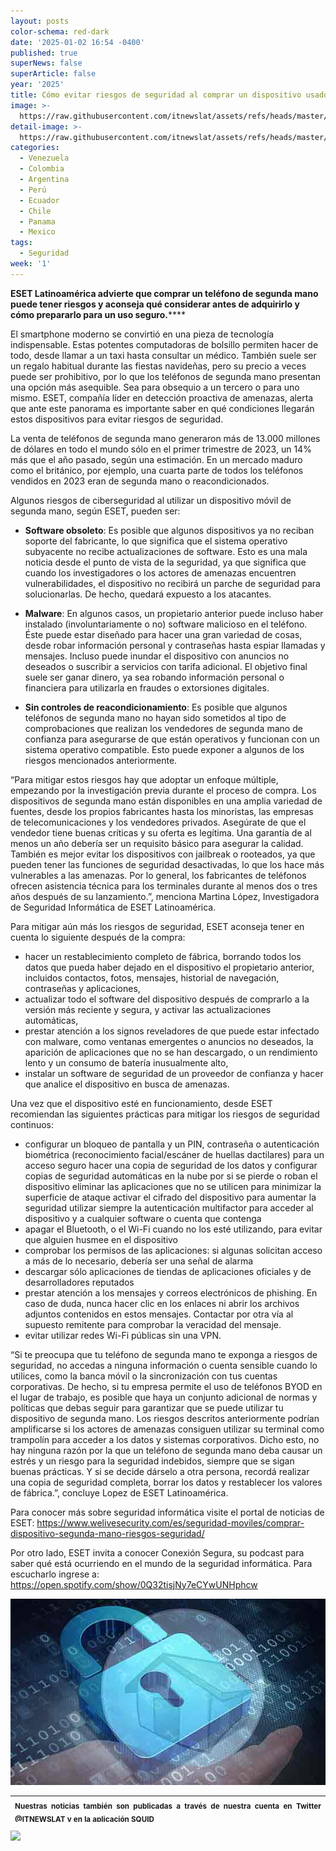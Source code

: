 ```yaml
---
layout: posts
color-schema: red-dark
date: '2025-01-02 16:54 -0400'
published: true
superNews: false
superArticle: false
year: '2025'
title: Cómo evitar riesgos de seguridad al comprar un dispositivo usado
image: >-
  https://raw.githubusercontent.com/itnewslat/assets/refs/heads/master/img/540x320/Seguridad-Hogar-p.jpg
detail-image: >-
  https://raw.githubusercontent.com/itnewslat/assets/refs/heads/master/img/1024x680/Seguridad-Hogar-g.jpg
categories:
  - Venezuela
  - Colombia
  - Argentina
  - Perú
  - Ecuador
  - Chile
  - Panama
  - Mexico
tags:
  - Seguridad
week: '1'
---
```

**ESET Latinoamérica advierte que comprar un teléfono de segunda mano puede tener riesgos y aconseja qué considerar antes de adquirirlo y cómo prepararlo para un uso seguro.******

El smartphone moderno se convirtió en una pieza de tecnología indispensable. Estas potentes computadoras de bolsillo permiten hacer de todo, desde llamar a un taxi hasta consultar un médico. También suele ser un regalo habitual durante las fiestas navideñas, pero su precio a veces puede ser prohibitivo, por lo que los teléfonos de segunda mano presentan una opción más asequible. Sea para obsequio a un tercero o para uno mismo. ESET, compañía líder en detección proactiva de amenazas, alerta que ante este panorama es importante saber en qué condiciones llegarán estos dispositivos para evitar riesgos de seguridad.
 
La venta de teléfonos de segunda mano generaron más de 13.000 millones de dólares en todo el mundo sólo en el primer trimestre de 2023, un 14% más que el año pasado, según una estimación. En un mercado maduro como el británico, por ejemplo, una cuarta parte de todos los teléfonos vendidos en 2023 eran de segunda mano o reacondicionados.
 
Algunos riesgos de ciberseguridad al utilizar un dispositivo móvil de segunda mano, según ESET, pueden ser:

- **Software obsoleto**: Es posible que algunos dispositivos ya no reciban soporte del fabricante, lo que significa que el sistema operativo subyacente no recibe actualizaciones de software. Esto es una mala noticia desde el punto de vista de la seguridad, ya que significa que cuando los investigadores o los actores de amenazas encuentren vulnerabilidades, el dispositivo no recibirá un parche de seguridad para solucionarlas. De hecho, quedará expuesto a los atacantes.
 
- **Malware**: En algunos casos, un propietario anterior puede incluso haber instalado (involuntariamente o no) software malicioso en el teléfono. Éste puede estar diseñado para hacer una gran variedad de cosas, desde robar información personal y contraseñas hasta espiar llamadas y mensajes. Incluso puede inundar el dispositivo con anuncios no deseados o suscribir a servicios con tarifa adicional. El objetivo final suele ser ganar dinero, ya sea robando información personal o financiera para utilizarla en fraudes o extorsiones digitales.
 
- **Sin controles de reacondicionamiento**: Es posible que algunos teléfonos de segunda mano no hayan sido sometidos al tipo de comprobaciones que realizan los vendedores de segunda mano de confianza para asegurarse de que están operativos y funcionan con un sistema operativo compatible. Esto puede exponer a algunos de los riesgos mencionados anteriormente.

“Para mitigar estos riesgos hay que adoptar un enfoque múltiple, empezando por la investigación previa durante el proceso de compra. Los dispositivos de segunda mano están disponibles en una amplia variedad de fuentes, desde los propios fabricantes hasta los minoristas, las empresas de telecomunicaciones y los vendedores privados. Asegúrate de que el vendedor tiene buenas críticas y su oferta es legítima. Una garantía de al menos un año debería ser un requisito básico para asegurar la calidad. También es mejor evitar los dispositivos con jailbreak o rooteados, ya que pueden tener las funciones de seguridad desactivadas, lo que los hace más vulnerables a las amenazas. Por lo general, los fabricantes de teléfonos ofrecen asistencia técnica para los terminales durante al menos dos o tres años después de su lanzamiento.”, menciona Martina López, Investigadora de Seguridad Informática de ESET Latinoamérica.
 
Para mitigar aún más los riesgos de seguridad, ESET aconseja tener en cuenta lo siguiente después de la compra:
- hacer un restablecimiento completo de fábrica, borrando todos los datos que pueda haber dejado en el dispositivo el propietario anterior, incluidos contactos, fotos, mensajes, historial de navegación, contraseñas y aplicaciones,
- actualizar todo el software del dispositivo después de comprarlo a la versión más reciente y segura, y activar las actualizaciones automáticas,
- prestar atención a los signos reveladores de que puede estar infectado con malware, como ventanas emergentes o anuncios no deseados, la aparición de aplicaciones que no se han descargado, o un rendimiento lento y un consumo de batería inusualmente alto,
- instalar un software de seguridad de un proveedor de confianza y hacer que analice el dispositivo en busca de amenazas.
 
Una vez que el dispositivo esté en funcionamiento, desde ESET recomiendan las siguientes prácticas para mitigar los riesgos de seguridad continuos:

- configurar un bloqueo de pantalla y un PIN, contraseña o autenticación biométrica (reconocimiento facial/escáner de huellas dactilares) para un acceso seguro hacer una copia de seguridad de los datos y configurar copias de seguridad automáticas en la nube por si se pierde o roban el dispositivo eliminar las aplicaciones que no se utilicen para minimizar la superficie de ataque activar el cifrado del dispositivo para aumentar la seguridad utilizar siempre la autenticación multifactor para acceder al dispositivo y a cualquier software o cuenta que contenga
- apagar el Bluetooth,  o el Wi-Fi cuando no los esté utilizando, para evitar que alguien husmee en el dispositivo
- comprobar los permisos de las aplicaciones: si algunas solicitan acceso a más de lo necesario, debería ser una señal de alarma
- descargar sólo aplicaciones de tiendas de aplicaciones oficiales y de desarrolladores reputados
- prestar atención a los mensajes y correos electrónicos de phishing. En caso de duda, nunca hacer clic en los enlaces ni abrir los archivos adjuntos contenidos en estos mensajes. Contactar por otra vía al supuesto remitente para comprobar la veracidad del mensaje.
- evitar utilizar redes Wi-Fi públicas sin una VPN.

“Si te preocupa que tu teléfono de segunda mano te exponga a riesgos de seguridad, no accedas a ninguna información o cuenta sensible cuando lo utilices, como la banca móvil o la sincronización con tus cuentas corporativas. De hecho, si tu empresa permite el uso de teléfonos BYOD en el lugar de trabajo, es posible que haya un conjunto adicional de normas y políticas que debas seguir para garantizar que se puede utilizar tu dispositivo de segunda mano. Los riesgos descritos anteriormente podrían amplificarse si los actores de amenazas consiguen utilizar su terminal como trampolín para acceder a los datos y sistemas corporativos. Dicho esto, no hay ninguna razón por la que un teléfono de segunda mano deba causar un estrés y un riesgo para la seguridad indebidos, siempre que se sigan buenas prácticas. Y si se decide dárselo a otra persona, recordá realizar una copia de seguridad completa, borrar los datos y restablecer los valores de fábrica.”, concluye Lopez de ESET Latinoamérica.
 
Para conocer más sobre seguridad informática visite el portal de noticias de ESET: https://www.welivesecurity.com/es/seguridad-moviles/comprar-dispositivo-segunda-mano-riesgos-seguridad/
 
Por otro lado, ESET invita a conocer Conexión Segura, su podcast para saber qué está ocurriendo en el mundo de la seguridad informática. Para escucharlo ingrese a: https://open.spotify.com/show/0Q32tisjNy7eCYwUNHphcw

![](https://raw.githubusercontent.com/itnewslat/assets/refs/heads/master/img/540x320/Seguridad-Hogar-p.jpg)

<table style="height: 42px;" width="569">
<tbody>
<tr>
<td style="text-align: justify;"><sub><strong>Nuestras noticias también son publicadas a través de nuestra cuenta en Twitter <a href="https://twitter.com/itnewslat?lang=es">@ITNEWSLAT</a> y en la aplicación <a href="https://squidapp.co/en/">SQUID</a></strong></sub></td>
</tr>
</tbody>
</table>

<img src="https://tracker.metricool.com/c3po.jpg?hash=56f88a41e39ab42c063cc51676587a04"/>

